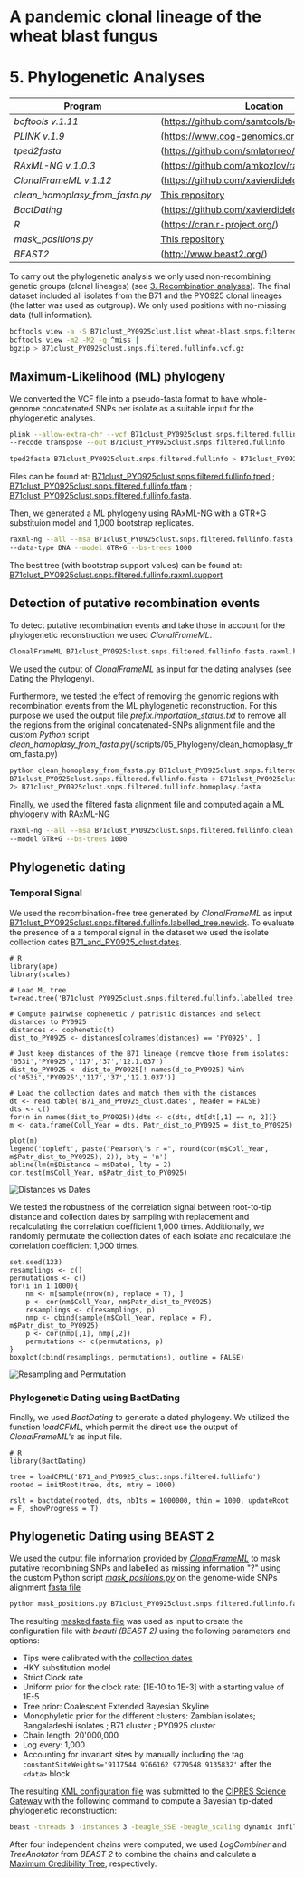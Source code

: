 # A pandemic clonal lineage of the wheat blast fungus
# 5. Phylogenetic Analyses

Program                         | Location
------------------------------- | --------------------------------------
*bcftools v.1.11*               | (https://github.com/samtools/bcftools)
*PLINK v.1.9*                   | (https://www.cog-genomics.org/plink)
*tped2fasta*                    | (https://github.com/smlatorreo/misc_tools)
*RAxML-NG v.1.0.3*              | (https://github.com/amkozlov/raxml-ng)
*ClonalFrameML v.1.12*          | (https://github.com/xavierdidelot/clonalframeml)
*clean_homoplasy_from_fasta.py* | [This repository](/scripts/05_Phylogeny/clean_homoplasy_from_fasta.py)
*BactDating*                    | (https://github.com/xavierdidelot/BactDating)
*R*                             | (https://cran.r-project.org/)
*mask_positions.py*             | [This repository](/scripts/05_Phylogeny/mask_positions.py)
*BEAST2*                        | (http://www.beast2.org/)

To carry out the phylogenetic analysis we only used non-recombining genetic groups (clonal lineages) (see [3. Recombination analyses](/04_Recombination_Analyses.md)). The final dataset included all isolates from the B71 and the PY0925 clonal lineages (the latter was used as outgroup). We only used positions with no-missing data (full information).

```bash
bcftools view -a -S B71clust_PY0925clust.list wheat-blast.snps.filtered.vcf.gz |
bcftools view -m2 -M2 -g ^miss |
bgzip > B71clust_PY0925clust.snps.filtered.fullinfo.vcf.gz
```

## Maximum-Likelihood (ML) phylogeny
We converted the VCF file into a pseudo-fasta format to have whole-genome concatenated SNPs per isolate as a suitable input for the phylogenetic analyses.

```bash
plink --allow-extra-chr --vcf B71clust_PY0925clust.snps.filtered.fullinfo.vcf.gz \
--recode transpose --out B71clust_PY0925clust.snps.filtered.fullinfo

tped2fasta B71clust_PY0925clust.snps.filtered.fullinfo > B71clust_PY0925clust.snps.filtered.fullinfo.fasta
```

Files can be found at: [B71clust_PY0925clust.snps.filtered.fullinfo.tped](/data/05_Phylogeny/B71clust_PY0925clust.snps.filtered.fullinfo.tped) ; [B71clust_PY0925clust.snps.filtered.fullinfo.tfam](/data/05_Phylogeny/B71clust_PY0925clust.snps.filtered.fullinfo.tfam) ; [B71clust_PY0925clust.snps.filtered.fullinfo.fasta](/data/05_Phylogeny/B71clust_PY0925clust.snps.filtered.fullinfo.fasta).  

Then, we generated a ML phylogeny using RAxML-NG with a GTR+G substituion model and 1,000 bootstrap replicates.
```bash
raxml-ng --all --msa B71clust_PY0925clust.snps.filtered.fullinfo.fasta --msa-format FASTA \
--data-type DNA --model GTR+G --bs-trees 1000
```
The best tree (with bootstrap support values) can be found at: [B71clust_PY0925clust.snps.filtered.fullinfo.raxml.support](/data/05_Phylogeny/B71clust_PY0925clust.snps.filtered.fullinfo.raxml.support)

## Detection of putative recombination events
To detect putative recombination events and take those in account for the phylogenetic reconstruction we used *ClonalFrameML*.

```bash
ClonalFrameML B71clust_PY0925clust.snps.filtered.fullinfo.fasta.raxml.bestTree B71clust_PY0925clust.snps.filtered.fullinfo.fasta
```
We used the output of *ClonalFrameML* as input for the dating analyses (see Dating the Phylogeny).  

Furthermore, we tested the effect of removing the genomic regions with recombination events from the ML phylogenetic reconstruction. For this purpose we used the output file *_prefix_.importation_status.txt* to remove all the regions from the original concatenated-SNPs alignment file and the custom *Python* script *clean_homoplasy_from_fasta.py*(/scripts/05_Phylogeny/clean_homoplasy_from_fasta.py)
```bash
python clean_homoplasy_from_fasta.py B71clust_PY0925clust.snps.filtered.fullinfo.importation_status.txt \
B71clust_PY0925clust.snps.filtered.fullinfo.fasta > B71clust_PY0925clust.snps.filtered.fullinfo.clean.fasta \
2> B71clust_PY0925clust.snps.filtered.fullinfo.homoplasy.fasta
```

Finally, we used the filtered fasta alignment file and computed again a ML phylogeny with RAxML-NG
```bash
raxml-ng --all --msa B71clust_PY0925clust.snps.filtered.fullinfo.clean.fasta --data-type DNA \
--model GTR+G --bs-trees 1000
```

## Phylogenetic dating
### Temporal Signal

We used the recombination-free tree generated by *ClonalFrameML* as input [B71clust_PY0925clust.snps.filtered.fullinfo.labelled_tree.newick](/data/05_Phylogeny/B71_and_PY0925_clust.snps.filtered.fullinfo.labelled_tree.newick). To evaluate the presence of a a temporal signal in the dataset we used the isolate collection dates [B71_and_PY0925_clust.dates](/data/05_Phylogeny/B71_and_PY0925_clust.dates).
```{r}
# R
library(ape)
library(scales)

# Load ML tree
t=read.tree('B71clust_PY0925clust.snps.filtered.fullinfo.labelled_tree.newick)

# Compute pairwise cophenetic / patristic distances and select distances to PY0925
distances <- cophenetic(t)
dist_to_PY0925 <- distances[colnames(distances) == 'PY0925', ]

# Just keep distances of the B71 lineage (remove those from isolates: '053i','PY0925','117','37','12.1.037')
dist_to_PY0925 <- dist_to_PY0925[! names(d_to_PY0925) %in% c('053i','PY0925','117','37','12.1.037')]

# Load the collection dates and match them with the distances
dt <- read.table('B71_and_PY0925_clust.dates', header = FALSE)
dts <- c()
for(n in names(dist_to_PY0925)){dts <- c(dts, dt[dt[,1] == n, 2])}
m <- data.frame(Coll_Year = dts, Patr_dist_to_PY0925 = dist_to_PY0925)

plot(m)
legend('topleft', paste("Pearson\'s r =", round(cor(m$Coll_Year, m$Patr_dist_to_PY0925), 2)), bty = 'n')
abline(lm(m$Distance ~ m$Date), lty = 2)
cor.test(m$Coll_Year, m$Patr_dist_to_PY0925)
```
![Distances vs Dates](/data/05_Phylogeny/Dist_vs_Dates.png)

We tested the robustness of the correlation signal between root-to-tip distance and collection dates by sampling with replacement and recalculating the correlation coefficient 1,000 times. Additionally, we randomly permutate the collection dates of each isolate and recalculate the correlation coefficient 1,000 times. 
```{r}
set.seed(123)
resamplings <- c()
permutations <- c()
for(i in 1:1000){
	nm <- m[sample(nrow(m), replace = T), ]
	p <- cor(nm$Coll_Year, nm$Patr_dist_to_PY0925)
	resamplings <- c(resamplings, p)
	nmp <- cbind(sample(m$Coll_Year, replace = F), m$Patr_dist_to_PY0925)
	p <- cor(nmp[,1], nmp[,2])
	permutations <- c(permutations, p)
}
boxplot(cbind(resamplings, permutations), outline = FALSE)
```
![Resampling and Permutation](/data/05_Phylogeny/Resampling_Permutation.png)

### Phylogenetic Dating using BactDating
Finally, we used *BactDating* to generate a dated phylogeny. We utilized the function *loadCFML*, which permit the direct use the output of *ClonalFrameML's* as input file.
```{r}
# R
library(BactDating)

tree = loadCFML('B71_and_PY0925_clust.snps.filtered.fullinfo')
rooted = initRoot(tree, dts, mtry = 1000)

rslt = bactdate(rooted, dts, nbIts = 1000000, thin = 1000, updateRoot = F, showProgress = T)

```

## Phylogenetic Dating using BEAST 2
We used the output file information provided by [*ClonalFrameML*](/data/05_Phylogeny/B71clust_PY0925clust.snps.filtered.fullinfo.importation_status_NODEs_removed.txt) to mask putative recombining SNPs and labelled as missing information "?" using the custom Python script [*mask_positions.py*](/scripts/05_Phylogeny/mask_positions.py) on the genome-wide SNPs alignment [fasta file](/data/05_Phylogeny/B71clust_PY0925clust.snps.filtered.fullinfo.fasta)

```bash
python mask_positions.py B71clust_PY0925clust.snps.filtered.fullinfo.fasta B71clust_PY0925clust.snps.filtered.fullinfo.importation_status_NODEs_removed.txt > B71_and_PY0925_clust.snps.filtered.fullinfo.recomb_masked.fasta
```

The resulting [masked fasta file](/data/05_Phylogeny/B71_and_PY0925_clust.snps.filtered.fullinfo.recomb_masked.fasta) was used as input to create the configuration file with *beauti (BEAST 2)* using the following parameters and options:

- Tips were calibrated with the [collection dates](/data/05_Phylogeny/B71_and_PY0925_clust.dates)
- HKY substitution model
- Strict Clock rate
- Uniform prior for the clock rate: [1E-10 to 1E-3] with a starting value of 1E-5
- Tree prior: Coalescent Extended Bayesian Skyline
- Monophyletic prior for the different clusters: Zambian isolates; Bangaladeshi isolates ; B71 cluster ; PY0925 cluster
- Chain length: 20'000,000
- Log every: 1,000
- Accounting for invariant sites by manually including the tag `constantSiteWeights='9117544 9766162 9779548 9135832'` after the `<data>` block

The resulting [XML configuration file](/data/05_Phylogeny/B71_and_PY0925_clust.recomb_masked.BEAST2.xml) was submitted to the [CIPRES Science Gateway](https://www.phylo.org/) with the following command to compute a Bayesian tip-dated phylogenetic reconstruction:
```bash
beast -threads 3 -instances 3 -beagle_SSE -beagle_scaling dynamic infile.xml
```

After four independent chains were computed, we used *LogCombiner* and *TreeAnotator* from *BEAST 2* to combine the chains and calculate a [Maximum Credibility Tree](/data/05_Phylogeny/B71_and_PY0925_clust.recomb_masked.COMBINED.MC.tree), respectively.
